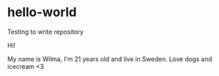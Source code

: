 # hello-world
Testing to write repository

Hi!

My name is Wilma, I'm 21 years old and live in Sweden. Love dogs and icecream <3
